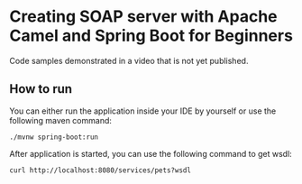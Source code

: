 # Creating SOAP server with Apache Camel and Spring Boot for Beginners
Code samples demonstrated in a video that is not yet published.

## How to run
You can either run the application inside your IDE by yourself or use the following maven command:
```shell script
./mvnw spring-boot:run
```
After application is started, you can use the following command to get wsdl:
```shell script
curl http://localhost:8080/services/pets?wsdl
```